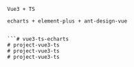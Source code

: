 ```
Vue3 + TS
```

```
echarts + element-plus + ant-design-vue
```

```

```# vue3-ts-echarts
# project-vue3-ts
# project-vue3-ts
# project-vue3-ts
